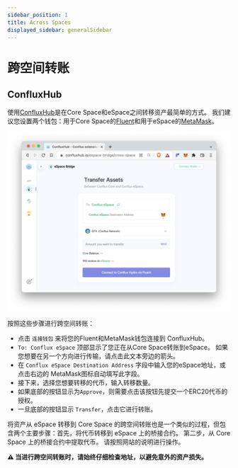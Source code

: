 ```yaml
---
sidebar_position: 1
title: Across Spaces
displayed_sidebar: generalSidebar
---
```


# 跨空间转账

## ConfluxHub

使用[ConfluxHub](https://confluxhub.io/espace-bridge/cross-space)是在Core Space和eSpace之间转移资产最简单的方式。 我们建议您设置两个钱包：用于Core Space的[Fluent](https://fluentwallet.com/)和用于eSpace的[MetaMask](https://metamask.io/)。


![Locale Dropdown](./img/transferAssets-0c1a3f76a3a0ea978d3697997283f63a.png)

按照这些步骤进行跨空间转账：

- 点击 `连接钱包` 来将您的Fluent和MetaMask钱包连接到 ConfluxHub。
- `To: Conflux eSpace` 顶部显示了您正在从Core Space转账到eSpace。 如果您想要在另一个方向进行传输，请点击此文本旁边的箭头。
- 在 `Conflux eSpace Destination Address` 字段中输入您的eSpace地址，或点击右边的 MetaMask图标自动填写此字段。
- 接下来，选择您想要转移的代币，输入转移数量。
- 如果底部的按钮显示为`Approve`，则需要点击该按钮先提交一个ERC20代币的授权。
- 一旦底部的按钮显示 `Transfer`，点击它进行转账。

将资产从 eSpace 转移到 Core Space 的跨空间转账也是一个类似的过程，但包含两个主要步骤：首先，将代币转移到 eSpace 上的桥接合约。 第二步，从 Core Space 上的桥接合约中提取代币。 请按照网站的说明进行操作。

**⚠️ 当进行跨空间转账时，请始终仔细检查地址，以避免意外的资产损失。**
